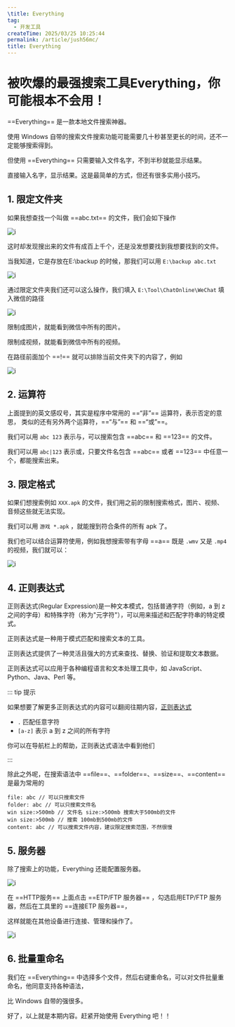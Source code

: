 ```yaml
---
\title: Everything
tag:
  - 开发工具
createTime: 2025/03/25 10:25:44
permalink: /article/jush56mc/
title: Everything
---
```




# 被吹爆的最强搜索工具Everything，你可能根本不会用！



==Everything== 是一款本地文件搜索神器。

使用 Windows 自带的搜索文件搜索功能可能需要几十秒甚至更长的时间，还不一定能够搜索得到。

但使用 ==Everything== 只需要输入文件名字，不到半秒就能显示结果。

直接输入名字，显示结果。这是最简单的方式，但还有很多实用小技巧。



## 1. 限定文件夹

 如果我想查找一个叫做 ==abc.txt== 的文件，我们会如下操作

![i](/asserts/image/开发工具/everything/everything1.png)

这时却发现搜出来的文件有成百上千个，还是没发想要找到我想要找到的文件。

当我知道，它是存放在E:\\backup 的时候，那我们可以用 `E:\backup abc.txt`

![i](/asserts/image/开发工具/everything/everything2.png)



通过限定文件夹我们还可以这么操作，我们填入 `E:\Tool\ChatOnline\WeChat` 填入微信的路径

![i](/asserts/image/开发工具/everything/everything3.png)

限制成图片，就能看到微信中所有的图片。

限制成视频，就能看到微信中所有的视频。



在路径前面加个 ==!== 就可以排除当前文件夹下的内容了，例如

![i](/asserts/image/开发工具/everything/everything4.png)



## 2. 运算符

上面提到的英文感叹号，其实是程序中常用的 ==“非”== 运算符，表示否定的意思，
类似的还有另外两个运算符，==“与”== 和 ==“或”==。

我们可以用 `abc 123` 表示与，可以搜索包含 ==abc== 和 ==123== 的文件。

我们可以用 `abc|123` 表示或，只要文件名包含 ==abc== 或者 ==123== 中任意一个，都能搜索出来。



## 3. 限定格式

如果们想搜索例如 `XXX.apk` 的文件，我们用之前的限制搜索格式，图片、视频、音频这些就无法实现。

我们可以用 `游戏 *.apk` ，就能搜到符合条件的所有 apk 了。

我们也可以结合运算符使用，例如我想搜索带有字母 ==a== 既是 `.wmv` 又是 `.mp4` 的视频，我们就可以：

![i](/asserts/image/开发工具/everything/everything5.png)



## 4. 正则表达式

正则表达式(Regular Expression)是一种文本模式，包括普通字符（例如，a 到 z 之间的字母）和特殊字符（称为"元字符"），可以用来描述和匹配字符串的特定模式。

正则表达式是一种用于模式匹配和搜索文本的工具。

正则表达式提供了一种灵活且强大的方式来查找、替换、验证和提取文本数据。

正则表达式可以应用于各种编程语言和文本处理工具中，如 JavaScript、Python、Java、Perl 等。

::: tip 提示

如果想要了解更多正则表达式的内容可以翻阅往期内容，[正则表达式](http://localhost:8080/article/9xwcqkdy/)



- `.` 匹配任意字符
- `[a-z]` 表示 a 到 z 之间的所有字符

你可以在导航栏上的帮助，正则表达式语法中看到他们

:::



除此之外呢，在搜索语法中 ==file==、==folder==、==size==、==content== 是最为常用的

```
file: abc // 可以只搜索文件
folder: abc // 可以只搜索文件名
win size:>500mb // 文件名 size:>500mb 搜索大于500mb的文件
win size:>500mb // 搜索 100mb到500mb的文件
content: abc // 可以搜索文件内容，建议限定搜索范围，不然很慢
```



## 5. 服务器

除了搜索上的功能，Everything 还能配置服务器。

![i](/asserts/image/开发工具/everything/everything6.png)



在 ==HTTP服务== 上面点击 ==ETP/FTP 服务器== ，勾选启用ETP/FTP 服务器，然后在工具里的 ==连接ETP 服务器==，

这样就能在其他设备进行连接、管理和操作了。

![i](/asserts/image/开发工具/everything/everything7.png)



## 6. 批量重命名

我们在 ==Everything== 中选择多个文件，然后右键重命名，可以对文件批量重命名，他同意支持各种语法，

比 Windows 自带的强很多。



好了，以上就是本期内容。赶紧开始使用 Everything 吧！！










